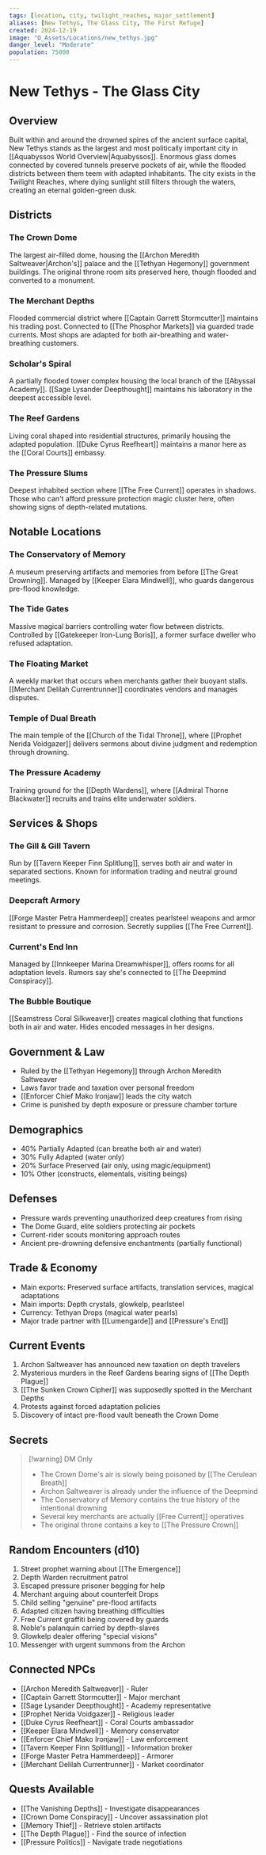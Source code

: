 ```yaml
---
tags: [location, city, twilight_reaches, major_settlement]
aliases: [New Tethys, The Glass City, The First Refuge]
created: 2024-12-19
image: "Ω_Assets/Locations/new_tethys.jpg"
danger_level: "Moderate"
population: 75000
---
```


# New Tethys - The Glass City

## Overview
Built within and around the drowned spires of the ancient surface capital, New Tethys stands as the largest and most politically important city in [[Aquabyssos World Overview|Aquabyssos]]. Enormous glass domes connected by covered tunnels preserve pockets of air, while the flooded districts between them teem with adapted inhabitants. The city exists in the Twilight Reaches, where dying sunlight still filters through the waters, creating an eternal golden-green dusk.

## Districts

### The Crown Dome
The largest air-filled dome, housing the [[Archon Meredith Saltweaver|Archon's]] palace and the [[Tethyan Hegemony]] government buildings. The original throne room sits preserved here, though flooded and converted to a monument.

### The Merchant Depths
Flooded commercial district where [[Captain Garrett Stormcutter]] maintains his trading post. Connected to [[The Phosphor Markets]] via guarded trade currents. Most shops are adapted for both air-breathing and water-breathing customers.

### Scholar's Spiral
A partially flooded tower complex housing the local branch of the [[Abyssal Academy]]. [[Sage Lysander Deepthought]] maintains his laboratory in the deepest accessible level.

### The Reef Gardens
Living coral shaped into residential structures, primarily housing the adapted population. [[Duke Cyrus Reefheart]] maintains a manor here as the [[Coral Courts]] embassy.

### The Pressure Slums
Deepest inhabited section where [[The Free Current]] operates in shadows. Those who can't afford pressure protection magic cluster here, often showing signs of depth-related mutations.

## Notable Locations

### The Conservatory of Memory
A museum preserving artifacts and memories from before [[The Great Drowning]]. Managed by [[Keeper Elara Mindwell]], who guards dangerous pre-flood knowledge.

### The Tide Gates
Massive magical barriers controlling water flow between districts. Controlled by [[Gatekeeper Iron-Lung Boris]], a former surface dweller who refused adaptation.

### The Floating Market
A weekly market that occurs when merchants gather their buoyant stalls. [[Merchant Delilah Currentrunner]] coordinates vendors and manages disputes.

### Temple of Dual Breath
The main temple of the [[Church of the Tidal Throne]], where [[Prophet Nerida Voidgazer]] delivers sermons about divine judgment and redemption through drowning.

### The Pressure Academy
Training ground for the [[Depth Wardens]], where [[Admiral Thorne Blackwater]] recruits and trains elite underwater soldiers.

## Services & Shops

### The Gill & Gill Tavern
Run by [[Tavern Keeper Finn Splitlung]], serves both air and water in separated sections. Known for information trading and neutral ground meetings.

### Deepcraft Armory
[[Forge Master Petra Hammerdeep]] creates pearlsteel weapons and armor resistant to pressure and corrosion. Secretly supplies [[The Free Current]].

### Current's End Inn
Managed by [[Innkeeper Marina Dreamwhisper]], offers rooms for all adaptation levels. Rumors say she's connected to [[The Deepmind Conspiracy]].

### The Bubble Boutique
[[Seamstress Coral Silkweaver]] creates magical clothing that functions both in air and water. Hides encoded messages in her designs.

## Government & Law
- Ruled by the [[Tethyan Hegemony]] through Archon Meredith Saltweaver
- Laws favor trade and taxation over personal freedom
- [[Enforcer Chief Mako Ironjaw]] leads the city watch
- Crime is punished by depth exposure or pressure chamber torture

## Demographics
- 40% Partially Adapted (can breathe both air and water)
- 30% Fully Adapted (water only)
- 20% Surface Preserved (air only, using magic/equipment)
- 10% Other (constructs, elementals, visiting beings)

## Defenses
- Pressure wards preventing unauthorized deep creatures from rising
- The Dome Guard, elite soldiers protecting air pockets
- Current-rider scouts monitoring approach routes
- Ancient pre-drowning defensive enchantments (partially functional)

## Trade & Economy
- Main exports: Preserved surface artifacts, translation services, magical adaptations
- Main imports: Depth crystals, glowkelp, pearlsteel
- Currency: Tethyan Drops (magical water pearls)
- Major trade partner with [[Lumengarde]] and [[Pressure's End]]

## Current Events
1. Archon Saltweaver has announced new taxation on depth travelers
2. Mysterious murders in the Reef Gardens bearing signs of [[The Depth Plague]]
3. [[The Sunken Crown Cipher]] was supposedly spotted in the Merchant Depths
4. Protests against forced adaptation policies
5. Discovery of intact pre-flood vault beneath the Crown Dome

## Secrets
> [!warning] DM Only
> - The Crown Dome's air is slowly being poisoned by [[The Cerulean Breath]]
> - Archon Saltweaver is already under the influence of the Deepmind
> - The Conservatory of Memory contains the true history of the intentional drowning
> - Several key merchants are actually [[Free Current]] operatives
> - The original throne contains a key to [[The Pressure Crown]]

## Random Encounters (d10)
1. Street prophet warning about [[The Emergence]]
2. Depth Warden recruitment patrol
3. Escaped pressure prisoner begging for help
4. Merchant arguing about counterfeit Drops
5. Child selling "genuine" pre-flood artifacts
6. Adapted citizen having breathing difficulties
7. Free Current graffiti being covered by guards
8. Noble's palanquin carried by depth-slaves
9. Glowkelp dealer offering "special visions"
10. Messenger with urgent summons from the Archon

## Connected NPCs
- [[Archon Meredith Saltweaver]] - Ruler
- [[Captain Garrett Stormcutter]] - Major merchant
- [[Sage Lysander Deepthought]] - Academy representative
- [[Prophet Nerida Voidgazer]] - Religious leader
- [[Duke Cyrus Reefheart]] - Coral Courts ambassador
- [[Keeper Elara Mindwell]] - Memory conservator
- [[Enforcer Chief Mako Ironjaw]] - Law enforcement
- [[Tavern Keeper Finn Splitlung]] - Information broker
- [[Forge Master Petra Hammerdeep]] - Armorer
- [[Merchant Delilah Currentrunner]] - Market coordinator

## Quests Available
- [[The Vanishing Depths]] - Investigate disappearances
- [[Crown Dome Conspiracy]] - Uncover assassination plot
- [[Memory Thief]] - Retrieve stolen artifacts
- [[The Depth Plague]] - Find the source of infection
- [[Pressure Politics]] - Navigate trade negotiations
